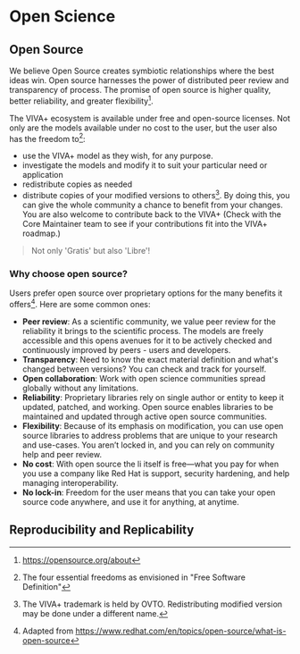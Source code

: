 # Open Science

## Open Source

We believe Open Source creates symbiotic relationships where the best ideas win. Open source harnesses the power of distributed peer review and transparency of process. The promise of open source is higher quality, better reliability, and greater flexibility[^OS]. 

[^OS]: https://opensource.org/about

The VIVA+ ecosystem is available under free and open-source licenses. Not only are the models available under no cost to the user, but the user also has the freedom to[^free]: 

- use the VIVA+ model as they wish, for any purpose.
- investigate the models and modify it to suit your particular need or application
- redistribute copies as needed
- distribute copies of your modified versions to others[^TM]. By doing this, you can give the whole community a chance to benefit from your changes. You are also welcome to contribute back to the VIVA+ (Check with the Core Maintainer team to see if your contributions fit into the VIVA+ roadmap.)

> Not only 'Gratis' but also 'Libre'!


[^free]: The four essential freedoms as envisioned in "Free Software Definition"
[^TM]: The VIVA+ trademark is held by OVTO. Redistributing modified version may be done under a different name.

### Why choose open source?

Users prefer open source over proprietary options for the many benefits it offers[^redhat]. Here are some common ones:

[^redhat]: Adapted from https://www.redhat.com/en/topics/open-source/what-is-open-source

- **Peer review**: As a scientific community, we value peer review for the reliability it brings to the scientific process. The models are freely accessible and this opens avenues for it to be actively checked and continuously improved by peers - users and developers. 
- **Transparency**: Need to know the exact material definition and what's changed between versions? You can check and track for yourself.
- **Open collaboration**: Work with open science communities spread globally without any limitations.
- **Reliability**: Proprietary libraries rely on single author or entity to keep it updated, patched, and working. Open source enables libraries to be maintained and updated through active open source communities.
- **Flexibility**: Because of its emphasis on modification, you can use open source libraries to address problems that are unique to your research and use-cases. You aren’t locked in, and you can rely on community help and peer review.
- **No cost**: With open source the li itself is free—what you pay for when you use a company like Red Hat is support, security hardening, and help managing interoperability.
- **No lock-in**: Freedom for the user means that you can take your open source code anywhere, and use it for anything, at anytime.


## Reproducibility and Replicability